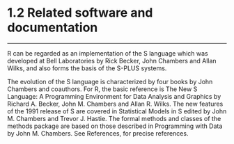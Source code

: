 # 1.2 Related software and documentation
---
R can be regarded as an implementation of the S language which was developed at Bell Laboratories by Rick Becker, John Chambers and Allan Wilks, and also forms the basis of the S-PLUS systems.

The evolution of the S language is characterized by four books by John Chambers and coauthors. For R, the basic reference is The New S Language: A Programming Environment for Data Analysis and Graphics by Richard A. Becker, John M. Chambers and Allan R. Wilks. The new features of the 1991 release of S are covered in Statistical Models in S edited by John M. Chambers and Trevor J. Hastie. The formal methods and classes of the methods package are based on those described in Programming with Data by John M. Chambers. See References, for precise references.
